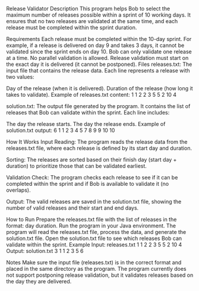 Release Validator
Description
This program helps Bob to select the maximum number of releases possible within a sprint of 10 working days. It ensures that no two releases are validated at the same time, and each release must be completed within the sprint duration.

Requirements
Each release must be completed within the 10-day sprint. For example, if a release is delivered on day 9 and takes 3 days, it cannot be validated since the sprint ends on day 10.
Bob can only validate one release at a time. No parallel validation is allowed.
Release validation must start on the exact day it is delivered (it cannot be postponed).
Files
releases.txt: The input file that contains the release data. Each line represents a release with two values:

Day of the release (when it is delivered).
Duration of the release (how long it takes to validate).
Example of releases.txt content:
1 1
2 2
3 5
5 2
10 4

solution.txt: The output file generated by the program. It contains the list of releases that Bob can validate within the sprint. Each line includes:

The day the release starts.
The day the release ends.
Example of solution.txt output:
6
1 1
2 3
4 5
7 8
9 9
10 10

How It Works
Input Reading: The program reads the release data from the releases.txt file, where each release is defined by its start day and duration.

Sorting: The releases are sorted based on their finish day (start day + duration) to prioritize those that can be validated earliest.

Validation Check: The program checks each release to see if it can be completed within the sprint and if Bob is available to validate it (no overlaps).

Output: The valid releases are saved in the solution.txt file, showing the number of valid releases and their start and end days.

How to Run
Prepare the releases.txt file with the list of releases in the format: day duration.
Run the program in your Java environment. The program will read the releases.txt file, process the data, and generate the solution.txt file.
Open the solution.txt file to see which releases Bob can validate within the sprint.
Example
Input: releases.txt
1 1
2 2
3 5
5 2
10 4
Output: solution.txt
3
1 1
2 3
5 6

Notes
Make sure the input file (releases.txt) is in the correct format and placed in the same directory as the program.
The program currently does not support postponing release validation, but it validates releases based on the day they are delivered.

